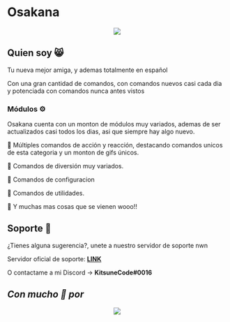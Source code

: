 # Osakana

<p align="center">
    <img src="https://nya.osakana.ml/osakana_banner.gif">
</p>

## Quien soy 😸

Tu nueva mejor amiga, y ademas totalmente en español

Con una gran cantidad de comandos, con comandos nuevos casi cada dia y potenciada con comandos nunca antes vistos

### Módulos ⚙️

Osakana cuenta con un monton de módulos muy variados, ademas de ser actualizados casi todos los dias, asi que siempre hay algo nuevo.

📌 Múltiples comandos de acción y reacción, destacando comandos unicos de esta categoria y un monton de gifs únicos.

📌 Comandos de diversión muy variados.

📌 Comandos de configuracion

📌 Comandos de utilidades.

📌 Y muchas mas cosas que se vienen wooo!!

## Soporte 💜

¿Tienes alguna sugerencia?, unete a nuestro servidor de soporte nwn

Servidor oficial de soporte: **[LINK](https://discord.gg/r3SPkEjNjC)**

O contactame a mi Discord -> **KitsuneCode#0016**

## ***Con mucho 💖 por***

<p align="center">
    <img src="https://kitsunity.weebly.com/uploads/1/3/7/1/137171432/kitsunity-whitefooter_orig.png">
</p>
